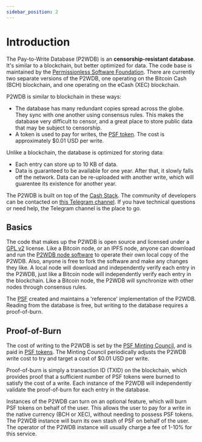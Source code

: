 ```yaml
---
sidebar_position: 2
---
```


# Introduction

The Pay-to-Write Database (P2WDB) is an **censorship-resistant database**. It's similar to a blockchain, but better optimized for data. The code base is maintained by the [Permissionless Software Foundation](https://psfoundation.info). There are currently two separate versions of the P2WDB, one operating on the Bitcoin Cash (BCH) blockchain, and one operating on the eCash (XEC) blockchain.

P2WDB is similar to blockchain in these ways:
- The database has many redundant copies spread across the globe. They sync with one another using consensus rules. This makes the database very difficult to censor, and a great place to store public data that may be subject to censorship.
- A token is used to pay for writes, the [PSF token](https://psfoundation.cash). The cost is approximately $0.01 USD per write.

Unlike a blockchain, the database is optimized for storing data:
- Each entry can store up to 10 KB of data.
- Data is guaranteed to be available for one year. After that, it slowly falls off the network. Data can be re-uploaded with another write, which will guarentee its existence for another year.

The P2WDB is built on top of the [Cash Stack](https://cashstack.info). The community of developers can be contacted on [this Telegram channel](https://t.me/bch_js_toolkit). If you have technical questions or need help, the Telegram channel is the place to go.

## Basics
The code that makes up the P2WDB is open source and licensed under a [GPL v2](#) license. Like a Bitcoin node, or an IPFS node, anyone can download and run the [P2WDB node software](#) to operate their own local copy of the P2WDB. Also, anyone is free to fork the software and make any changes they like. A local node will download and independently verify each entry in the P2WDB, just like a Bitcoin node will independently verify each entry in the blockchain. Like a Bitcoin node, the P2WDB will synchronize with other nodes through consensus rules.

The [PSF](https://psfoundation.cash) created and maintains a 'reference' implementation of the P2WDB. Reading from the database is free, but writing to the database requires a proof-of-burn.

## Proof-of-Burn
The cost of writing to the P2WDB is set by the [PSF Minting Council](#), and is paid in [PSF tokens](https://psfoundation.cash). The Minting Council periodically adjusts the P2WDB write cost to try and target a cost of $0.01 USD per write.

Proof-of-burn is simply a transaction ID (TXID) on the blockchain, which provides proof that a sufficient number of PSF tokens were burned to satisfy the cost of a write. Each instance of the P2WDB will independently validate the proof-of-burn for each entry in the database.

Instances of the P2WDB can turn on an optional feature, which will burn PSF tokens on behalf of the user. This allows the user to pay for a write in the native currency (BCH or XEC), without needing to possess PSF tokens. The P2WDB instance will burn its own stash of PSF on behalf of the user. The operator of the P2WDB instance will usually charge a fee of 1-10% for this service.